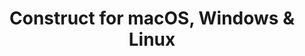 ---
name: Construct
url: 'https://www.construct.net/login'
category: Business
title: 'Construct for macOS, Windows & Linux'
key: construct

---